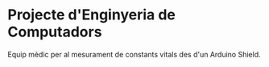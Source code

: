 # Projecte d'Enginyeria de Computadors

Equip mèdic per al mesurament de constants vitals des d'un Arduino Shield.

